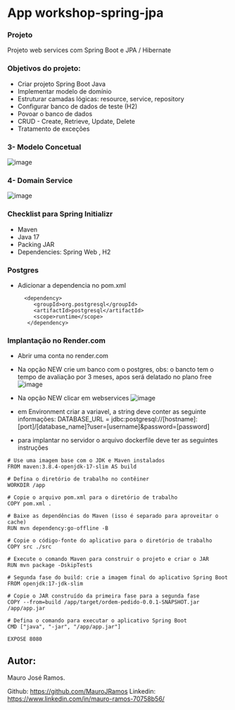 # App workshop-spring-jpa

### Projeto
Projeto web services com Spring Boot e JPA / Hibernate

### Objetivos do projeto:

* Criar projeto Spring Boot Java
* Implementar modelo de domínio 
* Estruturar camadas lógicas: resource, service, repository 
* Configurar banco de dados de teste (H2) 
* Povoar o banco de dados 
* CRUD - Create, Retrieve, Update, Delete 
* Tratamento de exceções 


### 3- Modelo Concetual
![image](https://github.com/MauroJRamos/workshop-spring-jpa/assets/82981926/97d1be90-afd3-441d-a014-e90401616132)

### 4- Domain Service 
![image](https://github.com/MauroJRamos/workshop-spring-jpa/assets/82981926/410204d4-6018-4812-9afa-44064b8d23d7)

### Checklist para  Spring Initializr 

* Maven
* Java 17 
* Packing JAR 
* Dependencies: Spring Web , H2


### Postgres
* Adicionar a dependencia no pom.xml
  
  ```
    <dependency>
       <groupId>org.postgresql</groupId>
       <artifactId>postgresql</artifactId>
       <scope>runtime</scope>
     </dependency>
  ```
### Implantação no Render.com

* Abrir uma conta no render.com
* Na opção NEW crie um banco com o postgres, obs: o bancto tem o tempo de avaliação por 3 meses, apos será delatado no plano free
  ![image](https://github.com/MauroJRamos/workshop-spring-jpa/assets/82981926/8ff3c17b-a31a-404e-8002-bb9dbcd609ce)

* Na opção NEW clicar em webservices
  ![image](https://github.com/MauroJRamos/workshop-spring-jpa/assets/82981926/94cbb858-53fa-492e-8b48-bce771e4ad91)

* em Environment criar a variavel, a string deve conter as seguinte informações:  DATABASE_URL = jdbc:postgresql://[hostname]:[port]/[database_name]?user=[username]&password=[password]


* para implantar no servidor o arquivo dockerfile deve ter as seguintes instruções
```
# Use uma imagem base com o JDK e Maven instalados
FROM maven:3.8.4-openjdk-17-slim AS build

# Defina o diretório de trabalho no contêiner
WORKDIR /app

# Copie o arquivo pom.xml para o diretório de trabalho
COPY pom.xml .

# Baixe as dependências do Maven (isso é separado para aproveitar o cache)
RUN mvn dependency:go-offline -B

# Copie o código-fonte do aplicativo para o diretório de trabalho
COPY src ./src

# Execute o comando Maven para construir o projeto e criar o JAR
RUN mvn package -DskipTests

# Segunda fase do build: crie a imagem final do aplicativo Spring Boot
FROM openjdk:17-jdk-slim

# Copie o JAR construído da primeira fase para a segunda fase
COPY --from=build /app/target/ordem-pedido-0.0.1-SNAPSHOT.jar /app/app.jar

# Defina o comando para executar o aplicativo Spring Boot
CMD ["java", "-jar", "/app/app.jar"]

EXPOSE 8080
```

## Autor:
 
 Mauro José Ramos.
 
 Github: https://github.com/MauroJRamos
 Linkedin: https://www.linkedin.com/in/mauro-ramos-70758b56/

